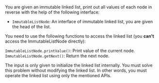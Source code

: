 You are given an immutable linked list, print out all values of each node in reverse with the help of the following interface:

- `ImmutableListNode`: An interface of immutable linked list, you are given the head of the list.

You need to use the following functions to access the linked list (you **can't** access the ImmutableListNode directly):

`ImmutableListNode.printValue()`: Print value of the current node.
`ImmutableListNode.getNext()`: Return the next node.

The input is only given to initialize the linked list internally. You must solve this problem without modifying the linked list. In other words, you must operate the linked list using only the mentioned APIs.